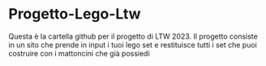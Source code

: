 # Progetto-Lego-Ltw
Questa è la cartella github per il progetto di LTW 2023. Il progetto consiste in un sito che prende in input i tuoi lego set e restituisce tutti i set che puoi costruire con i mattoncini che già possiedi
